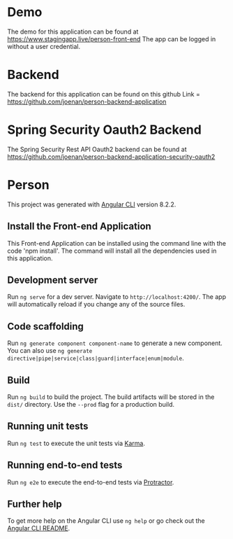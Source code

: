 # Demo 
The demo for this application can be found at https://www.stagingapp.live/person-front-end The app can be logged in without a user credential. 

# Backend
The backend for this application can be found on this github Link = https://github.com/joenan/person-backend-application

# Spring Security Oauth2 Backend
The Spring Security Rest API Oauth2 backend can be found at https://github.com/joenan/person-backend-application-security-oauth2

# Person
This project was generated with [Angular CLI](https://github.com/angular/angular-cli) version 8.2.2.

## Install the Front-end Application 
This Front-end Application can be installed using the command line with the code 'npm install'. The command will install all the dependencies used in this application.

## Development server

Run `ng serve` for a dev server. Navigate to `http://localhost:4200/`. The app will automatically reload if you change any of the source files.

## Code scaffolding

Run `ng generate component component-name` to generate a new component. You can also use `ng generate directive|pipe|service|class|guard|interface|enum|module`.

## Build

Run `ng build` to build the project. The build artifacts will be stored in the `dist/` directory. Use the `--prod` flag for a production build.

## Running unit tests

Run `ng test` to execute the unit tests via [Karma](https://karma-runner.github.io).

## Running end-to-end tests

Run `ng e2e` to execute the end-to-end tests via [Protractor](http://www.protractortest.org/).

## Further help

To get more help on the Angular CLI use `ng help` or go check out the [Angular CLI README](https://github.com/angular/angular-cli/blob/master/README.md).
